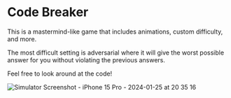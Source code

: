 # Code Breaker

This is a mastermind-like game that includes animations, custom difficulty, and more.

The most difficult setting is adversarial where it will give the worst possible answer for you without violating the previous answers.

Feel free to look around at the code!

![Simulator Screenshot - iPhone 15 Pro - 2024-01-25 at 20 35 16](https://github.com/johnnythedoggie/Code-Breaker/assets/69219644/5a6cb816-8624-4f7e-96f7-9ea68769f8bf)
